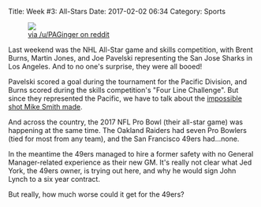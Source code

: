 Title: Week #3: All-Stars
Date: 2017-02-02 06:34
Category: Sports

<figure>
	<img src="https://i.imgur.com/meLlZLy.jpg"/>
	<figcaption><a href="https://www.reddit.com/r/SanJoseSharks/comments/5r1rig/whats_that_la_courtesy_tumblr/">via /u/PAGinger on reddit</a></figcaption>
</figure>

Last weekend was the NHL All-Star game and skills competition, with Brent Burns, Martin Jones, and Joe Pavelski representing the San Jose Sharks in Los Angeles. And to no one's surprise, they were all booed!

Pavelski scored a goal during the tournament for the Pacific Division, and Burns scored during the skills competition's "Four Line Challenge". But since they represented the Pacific, we have to talk about the <a href="https://www.youtube.com/watch?v=ZUG-pW1DRKY">impossible shot Mike Smith made</a>.

And across the country, the 2017 NFL Pro Bowl (their all-star game) was happening at the same time. The Oakland Raiders had seven Pro Bowlers (tied for most from any team), and the San Francisco 49ers had...none.

In the meantime the 49ers managed to hire a former safety with no General Manager-related experience as their new GM. It's really not clear what Jed York, the 49ers owner, is trying out here, and why he would sign John Lynch to a six year contract.

But really, how much worse could it get for the 49ers?
